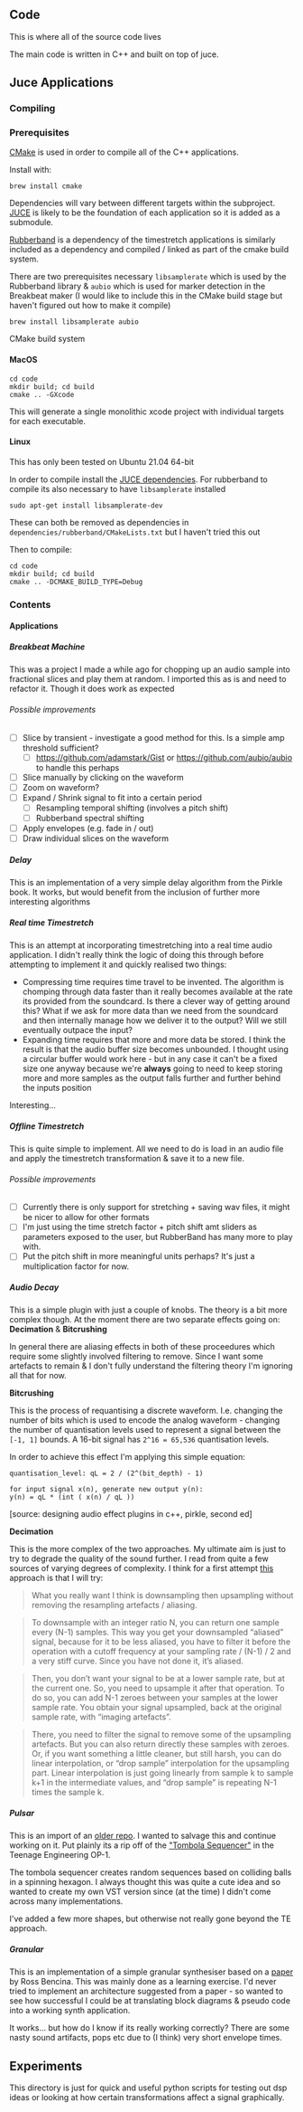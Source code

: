 ## Code

This is where all of the source code lives

The main code is written in C++ and built on top of juce.

## Juce Applications
### Compiling

### Prerequisites
[CMake](https://cmake.org/) is used in order to compile all of the C++ applications.

Install with:

```
brew install cmake
```

Dependencies will vary between different targets within the subproject. [JUCE](https://juce.com/) is likely to be the foundation of each application so it is added as a submodule.

[Rubberband](https://breakfastquay.com/rubberband/) is a dependency of the timestretch applications is similarly included as a dependency and
compiled / linked as part of the cmake build system.

There are two prerequisites necessary `libsamplerate` which is used by the Rubberband library & `aubio` which is used for marker detection
in the Breakbeat maker (I would like to include this in the CMake build stage but haven't figured out how to make it compile)

```
brew install libsamplerate aubio
```

CMake build system

#### MacOS
```
cd code
mkdir build; cd build
cmake .. -GXcode
```

This will generate a single monolithic xcode project with individual targets for each executable.

#### Linux
This has only been tested on Ubuntu 21.04 64-bit

In order to compile install the [JUCE dependencies](https://github.com/juce-framework/JUCE/blob/master/docs/Linux%20Dependencies.md).
For rubberband to compile its also necessary to have `libsamplerate` installed

```
sudo apt-get install libsamplerate-dev
```
These can both be removed as dependencies in `dependencies/rubberband/CMakeLists.txt` but I haven't tried this out

Then to compile:
```
cd code
mkdir build; cd build
cmake .. -DCMAKE_BUILD_TYPE=Debug
```

### Contents
#### Applications
##### Breakbeat Machine
This was a project I made a while ago for chopping up an audio sample into fractional slices and play them at random. I imported this as is and need to refactor it. Though it does work as expected

###### Possible improvements
- [ ] Slice by transient - investigate a good method for this. Is a simple amp threshold sufficient?
   - [ ] https://github.com/adamstark/Gist or https://github.com/aubio/aubio to handle this perhaps
- [ ] Slice manually by clicking on the waveform
- [ ] Zoom on waveform?
- [ ] Expand / Shrink signal to fit into a certain period
  - [ ] Resampling temporal shifting (involves a pitch shift)
  - [ ] Rubberband spectral shifting
- [ ] Apply envelopes (e.g. fade in / out)
- [ ] Draw individual slices on the waveform

##### Delay
This is an implementation of a very simple delay algorithm from the Pirkle book. It works, but would benefit from the inclusion of further more interesting algorithms

##### Real time Timestretch
This is an attempt at incorporating timestretching into a real time audio application. I didn't really think the logic of doing this through before attempting to implement it and quickly realised two things:
  - Compressing time requires time travel to be invented. The algorithm is chomping through data faster than it really becomes available at the rate its provided from the soundcard. Is there a clever way of getting around this? What if we ask for more data than we need from the soundcard and then internally manage how we deliver it to the output? Will we still eventually outpace the input?
  - Expanding time requires that more and more data be stored. I think the result is that the audio buffer size becomes unbounded. I thought using a circular buffer would work here - but in any case it can't be a fixed size one anyway because we're **always** going to need to keep storing more and more samples as the output falls further and further behind the inputs position

Interesting...

##### Offline Timestretch
This is quite simple to implement. All we need to do is load in an audio file and apply the timestretch transformation & save it to a new file.

###### Possible improvements
- [ ] Currently there is only support for stretching + saving wav files, it might be nicer to allow for other formats
- [ ] I'm just using the time stretch factor + pitch shift amt sliders as parameters exposed to the user, but RubberBand has many more to play with.
- [ ] Put the pitch shift in more meaningful units perhaps? It's just a multiplication factor for now.

##### Audio Decay
This is a simple plugin with just a couple of knobs. The theory is a bit more complex though.
At the moment there are two separate effects going on: **Decimation** & **Bitcrushing**

In general there are aliasing effects in both of these proceedures which require some
slightly involved filtering to remove. Since I want some artefacts to remain & I don't fully understand the filtering theory I'm ignoring all that for now.  

**Bitcrushing**

This is the process of requantising a discrete waveform. I.e. changing the number of bits which is used to encode the analog waveform - changing the number of quantisation levels used to represent a signal between the `[-1, 1]` bounds. A 16-bit signal has `2^16 = 65,536` quantisation levels.

In order to achieve this effect I'm applying this simple equation:

```
quantisation_level: qL = 2 / (2^(bit_depth) - 1)

for input signal x(n), generate new output y(n):
y(n) = qL * (int ( x(n) / qL ))
```

[source: designing audio effect plugins in c++, pirkle, second ed]

**Decimation**

This is the more complex of the two approaches. My ultimate aim is just to try to degrade the quality of the sound further. I read from quite a few sources of varying degrees of complexity. I think for a first attempt [this](https://forum.juce.com/t/seeking-help-with-free-ratio-downsampler-plugin-dsp/18344/7)
 approach is that I will try:

> What you really want I think is downsampling then upsampling without removing the resampling artefacts / aliasing.

>To downsample with an integer ratio N, you can return one sample every (N-1) samples. This way you get your downsampled “aliased” signal, because for it to be less aliased, you have to filter it before the operation with a cutoff frequency at your sampling rate / (N-1) / 2 and a very stiff curve. Since you have not done it, it’s aliased.

> Then, you don’t want your signal to be at a lower sample rate, but at the current one. So, you need to upsample it after that operation. To do so, you can add N-1 zeroes between your samples at the lower sample rate. You obtain your signal upsampled, back at the original sample rate, with “imaging artefacts”.

>There, you need to filter the signal to remove some of the upsampling artefacts. But you can also return directly these samples with zeroes. Or, if you want something a little cleaner, but still harsh, you can do linear interpolation, or “drop sample” interpolation for the upsampling part. Linear interpolation is just going linearly from sample k to sample k+1 in the intermediate values, and “drop sample” is repeating N-1 times the sample k.

##### Pulsar

This is an import of an [older repo](https://github.com/matthewh806/Pulsar). I wanted to salvage this and continue working on it.
Put plainly its a rip off of the ["Tombola Sequencer"](https://teenage.engineering/guides/op-1/sequencers) in the Teenage Engineering OP-1.

The tombola sequencer creates random sequences based on colliding balls in a spinning hexagon. I always thought this was quite a cute idea and so wanted to create my own VST version since (at the time) I didn't come across many implementations.

I've added a few more shapes, but otherwise not really gone beyond the TE approach.

##### Granular

This is an implementation of a simple granular synthesiser based on a [paper](https://github.com/matthewh806/killing_me_softly_with_his_dsp/blob/develop/research/granular/BencinaAudioAnecdotes310801.pdf) by Ross Bencina.
This was mainly done as a learning exercise. I'd never tried to implement an architecture suggested from a paper - so wanted to see how successful I could be at translating block diagrams & pseudo code into a working synth application.

It works... but how do I know if its really working correctly? There are some nasty sound artifacts, pops etc due to (I think) very short envelope times.

## Experiments

This directory is just for quick and useful python scripts for testing out dsp ideas or looking at how certain transformations affect a signal graphically.
